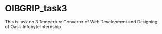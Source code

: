 # OIBGRIP_task3
This is task no.3 Temperture Converter of Web Development and Designing of Oasis Infobyte Internship.
